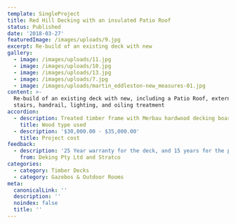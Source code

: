 ```yaml
---
template: SingleProject
title: Red Hill Decking with an insulated Patio Roof
status: Published
date: '2018-03-27'
featuredImage: /images/uploads/9.jpg
excerpt: Re-build of an existing deck with new
gallery:
  - image: /images/uploads/11.jpg
  - image: /images/uploads/10.jpg
  - image: /images/uploads/13.jpg
  - image: /images/uploads/7.jpg
  - image: /images/uploads/martin_eddleston-new_measures-01.jpg
content: >-
  Re-build of an existing deck with new, including a Patio Roof, external
  stairs, handrail, lighting, and oiling treatment
accordion:
  - description: Treated timber frame with Merbau hardwood decking boards
    title: Wood type used
  - description: '$30,000.00 - $35,000.00'
    title: Project cost
feedback:
  - description: '25 Year warranty for the deck, and 15 years for the patio roof'
    from: Deking Pty Ltd and Stratco
categories:
  - category: Timber Decks
  - category: Gazebos & Outdoor Rooms
meta:
  canonicalLink: ''
  description: ''
  noindex: false
  title: ''
---
```


